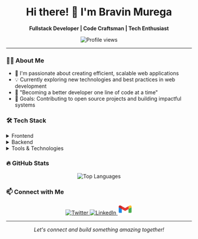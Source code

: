<h1 align="center">Hi there! 👋 I'm Bravin Murega</h1>

<p align="center">
  <b>Fullstack Developer | Code Craftsman | Tech Enthusiast</b>
</p>

<p align="center">
  <img src="https://komarev.com/ghpvc/?username=murega14&label=Profile%20views&color=0e75b6&style=flat" alt="Profile views" />
</p>

---

### 👨‍💻 About Me

- 🚀 I'm passionate about creating efficient, scalable web applications
- 💡 Currently exploring new technologies and best practices in web development
- 🌱 "Becoming a better developer one line of code at a time"
- 🎯 Goals: Contributing to open source projects and building impactful systems

### 🛠️ Tech Stack

<details>
<summary>Frontend</summary>

- React.js
- HTML5
- Javascript
- CSS
- Tailwind CSS
- Responsive Web Design
</details>

<details>
<summary>Backend</summary>

- Python
- SQLAlchemy
- SQLite
- Postgres
- Supabase
- Firebase
</details>

<details>
<summary>Tools & Technologies</summary>

- Git & Version Control
- Linux
- Postman
</details>

### 🔥 GitHub Stats

<p align="center">
  <img src="https://github-readme-stats.vercel.app/api/top-langs/?username=murega14&layout=compact&theme=dracula" alt="Top Languages" />
</p>


### 📫 Connect with Me

<p align="center">
  <a href="https://twitter.com/muregzzzz" target="_blank">
    <img src="https://raw.githubusercontent.com/rahuldkjain/github-profile-readme-generator/master/src/images/icons/Social/twitter.svg" alt="Twitter" height="30" width="40" />
  </a>
  <a href="https://www.linkedin.com/in/bravin-mwangi-murega-48955a25a" target="_blank">
    <img src="https://raw.githubusercontent.com/rahuldkjain/github-profile-readme-generator/master/src/images/icons/Social/linked-in-alt.svg" alt="LinkedIn" height="30" width="40" />
  </a>
  <a href="mailto:tedmurega@gmail.com">
    <img src="https://raw.githubusercontent.com/rahuldkjain/github-profile-readme-generator/master/src/images/icons/Social/gmail.svg" alt="Email" height="30" width="40" />
  </a>
</p>

---

<p align="center">
  <i>Let's connect and build something amazing together!</i>
</p>
